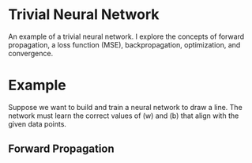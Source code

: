 # Trivial Neural Network
An example of a trivial neural network. I explore the concepts of forward propagation, a loss function (MSE), backpropagation, optimization, and convergence.

# Example
Suppose we want to build and train a neural network to draw a line. The network must learn the correct values of (w) and (b) that align with the given data points.

## Forward Propagation